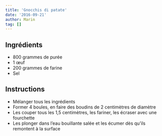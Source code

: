 ```yaml
---
title: 'Gnocchis di patate'
date: '2016-09-21'
author: Marin
tag: []
---
```

## Ingrédients
- 800 grammes de purée
- 1 œuf
- 200 grammes de farine
- Sel

## Instructions
- Mélanger tous les ingrédients
- Former 4 boules, en faire des boudins de 2 centimètres de diamètre
- Les couper tous les 1,5 centimètres, les fariner, les écraser avec une fourchette
- Les plonger dans l’eau bouillante salée et les écumer dès qu’ils remontent à la surface

